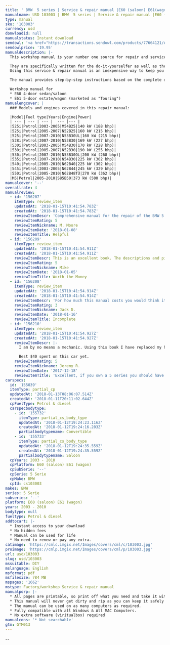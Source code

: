 ```yaml
---
title: ' BMW  5 series | Service & repair manual |E60 (saloon) E61(wagon) | 2003 -2010 '
manualname: USD 103003 | BMW  5 series | Service & repair manual |E60 (saloon) E61(wagon) | 2003 -2010
type: manual
sku: '103003'
currency: usd
donwloadid: null
manualstatus: Instant download
sendowl: '<a href="https://transactions.sendowl.com/products/77664121/A8BE4879/add_to_cart" rel="nofollow"><img src="https://cml.imgix.net/Images/assets/add_to_cart.jpg" /></a><script type="text/javascript" src="https://transactions.sendowl.com/assets/sendowl.js" ></script>'
sendowlprice: '19.95'
manualdescription: |-
  This workshop manual is your number one source for repair and service information. 

  They are specifically written for the do-it-yourselfer as well as the experienced mechanic. 
  Using this service & repair manual is an inexpensive way to keep you vehicle working properly. 

  The manual provides step-by-step instructions based on the complete disassembly of the machine. It is this level of detail, along with hundreds of photos and illustrations, that guide the reader through each service and repair procedure. 

  Workshop manual for
  * E60 4-door sedan/saloon 
  * E61 5-door estate/wagon (marketed as "Touring")
manualengcover: |
  ### Models and engines covered in this repair manual:

  |Model|Fuel type|Years|Engine|Power|
  | --- | --- | --- |  --- |--- |
  |525i|Petrol|2003-2005|M54B25|140 kW (188 bhp)|
  |525i|Petrol|2005-2007|N52B25|160 kW (215 bhp)|
  |525i|Petrol|2007-2010|N53B30UL|160 kW (215 bhp)|
  |528i|Petrol|2007-2010|N53B30|169 kW (227 bhp)|
  |530i|Petrol|2003-2005|M54B30|170 kW (228 bhp)|
  |530i|Petrol|2005-2007|N52B30|190 kW (255 bhp)|
  |530i|Petrol|2007-2010|N53B30OL|200 kW (268 bhp)|
  |535i|Petrol|2007-2010|N54B30|225 kW (302 bhp)|
  |540i|Petrol|2005-2010|N62B40|225 kW (302 bhp)|
  |545i|Petrol|2003-2005|N62B44|245 kW (329 bhp)|
  |550i|Petrol|2005-2010|N62B48TÜ|270 kW (362 bhp)|
  |M5|Petrol|2005-2010|S85B50|373 kW (500 bhp)|
manualcover: '--'
overallrate: 4
manualreview:
  - id: '156207'
    itemType: review_item
    updatedAt: '2018-01-15T10:41:54.783Z'
    createdAt: '2018-01-15T10:41:54.783Z'
    reviewItemDescr: 'Comprehensive manual for the repair of the BMW 5 series. These are the best easily available manual and should help the owner find and fix problems even when you have some else do the work. '
    reviewItemRating: 5
    reviewItemNickname: M. Moore
    reviewItemDate: '2018-01-08'
    reviewItemTitle: Helpful
  - id: '156209'
    itemType: review_item
    updatedAt: '2018-01-15T10:41:54.911Z'
    createdAt: '2018-01-15T10:41:54.911Z'
    reviewItemDescr: This is an excellent book. The descriptions and pictures are superb. I would recommend it to *anyone* working on a late model 5 series.
    reviewItemRating: 5
    reviewItemNickname: Mike
    reviewItemDate: '2018-01-05'
    reviewItemTitle: Worth the Money
  - id: '156208'
    itemType: review_item
    updatedAt: '2018-01-15T10:41:54.914Z'
    createdAt: '2018-01-15T10:41:54.914Z'
    reviewItemDescr: 'For how much this manual costs you would think it would be more complete...I found myself on a couple occasions looking for specifications and/or how to repair or replace a part but found nothing in the book on how to do it. It''s good enough for most repairs, but for the cost I wish it was more detailed and covered everything that is on this car.'
    reviewItemRating: 3
    reviewItemNickname: Jack D.
    reviewItemDate: '2018-01-16'
    reviewItemTitle: Incomplete
  - id: '156210'
    itemType: review_item
    updatedAt: '2018-01-15T10:41:54.927Z'
    createdAt: '2018-01-15T10:41:54.927Z'
    reviewItemDescr: |-
      I am by no means a mechanic. Using this book I have replaced my head gasket, heater core, brakes, and much more soon to come. This book is the greatest thing ever for e60 BMWs, and is leaps and bounds above the Chilton manuals. If you are on the fence, BUY IT. It will save you hundreds of dollars down the road and make you feel like you know a lot more than you do.

      Best $40 spent on this car yet.
    reviewItemRating: 5
    reviewItemNickname: Jeremy R.
    reviewItemDate: '2017-12-18'
    reviewItemTitle: 'Excellent, if you own a 5 series you should have it'
carspecs:
  id: '155039'
  itemType: partial_cp
  updatedAt: '2018-01-13T08:06:07.514Z'
  createdAt: '2018-01-11T20:11:02.644Z'
  cpFuelType: Petrol & diesel
  carspecbodytype:
    - id: '155732'
      itemType: partial_cs_body_type
      updatedAt: '2018-01-12T19:24:23.116Z'
      createdAt: '2018-01-12T19:24:16.203Z'
      partialbodytypename: Convertible
    - id: '155733'
      itemType: partial_cs_body_type
      updatedAt: '2018-01-12T19:24:35.559Z'
      createdAt: '2018-01-12T19:24:35.559Z'
      partialbodytypename: Saloon
  cpYears: 2003 - 2010
  cpPlatform: E60 (saloon) E61 (wagon)
  cpSubSerie: '--'
  cpSerie: 5 Serie
  cpMake: BMW
  cpId: cs103003
makes: BMW
series: 5 Serie
subseries: '--'
platform: E60 (saloon) E61 (wagon)
years: 2003 - 2010
bodytype: null
fueltype: Petrol & diesel
addtocart: |-
  * Instant access to your download
  * No hidden fees
  * Manual can be used for life
  * No need to renew or pay any extra.
catimage: 'https://cmlc.imgix.net/Images/covers/cml/c/103003.jpg'
proimage: 'https://cmlp.imgix.net/Images/covers/cml/p/103003.jpg'
url: usd/103003
slug: usd/103003
mssuitable: DIY
mslanguage: English
msformat: pdf
msfilesize: 784 MB
mspages: '1662'
mstype: Factory/workshop Service & repair manual
manualporp: |-
  * All pages are printable, so print off what you need and take it with you into the garage or workshop
  * This manual will never get dirty and rip as you can keep it safely on your PC and print the pages you need in matter of seconds.
  * The manual can be used on as many computers as required.
  * Fully compatible with all Windows & All MAC Computers.
  * No extra software (viritualbox) required
manualcons: '* Not searchable'
gtm: GTM013
---
```


--